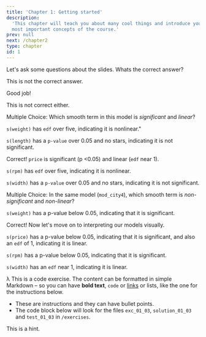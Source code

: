 ```yaml
---
title: 'Chapter 1: Getting started'
description:
  'This chapter will teach you about many cool things and introduce you to the
  most important concepts of the course.'
prev: null
next: /chapter2
type: chapter
id: 1
---
```


<exercise id="1" title="Introduction" type="slides">

<slides source="chapter1_01_introduction">
</slides>

</exercise>

<exercise id="2" title="Getting Started">

Let's ask some questions about the slides. Whats the correct answer?

<choice>
<opt text="Answer one">

This is not the correct answer.

</opt>

<opt text="Answer two" correct="true">

Good job!

</opt>

<opt text="Answer three">

This is not correct either.

</opt>
</choice>

Multiple Choice: Which smooth term in this model is _significant_ and _linear_?

<choice>
<opt text="weight">

`s(weight)` has `edf` over five, indicating it is nonlinear."

</opt>

<opt text="length" >

`s(length)` has a `p-value` over 0.05 and no stars, indicating it is not significant.

</opt>

<opt text="price" correct="true">

Correct! `price` is significant (p <0.05) and linear (`edf` near 1).

</opt>

<opt text="rpm">

`s(rpm)` has `edf` over five, indicating it is nonlinear.

</opt>

<opt text="width">

`s(width)` has a `p-value` over 0.05 and no stars, indicating it is not significant.

</opt>
</choice>

Multiple Choice: In the same model (`mod_city4`), which smooth term is _non-significant_ and _non-linear_?

<choice>
<opt text="weight">

`s(weight)` has a p-value below 0.05, indicating that it is significant.

</opt>

<opt text="length" correct="true">

Correct! Now let's move on to interpreting our models visually.

</opt>

<opt text="price" >

`s(price)` has a p-value below 0.05, indicating that it is significant, and also an `edf` of 1, indicating it is linear.

</opt>

<opt text="rpm">

`s(rpm)` has a p-value below 0.05, indicating that it is significant.

</opt>

<opt text="width">

`s(width)` has an `edf` near 1, indicating it is linear.

</opt>
</choice>

</exercise>

<exercise id="3" title="First steps">

&lambda; This is a code exercise. The content can be formatted in simple Markdown – so
you can have **bold text**, `code` or [links](https://spacy.io) or lists, like
the one for the instructions below.

- These are instructions and they can have bullet points.
- The code block below will look for the files `exc_01_03`, `solution_01_03` and
  `test_01_03` in `/exercises`.

<codeblock id="01_03">

This is a hint.

</codeblock>

</exercise>

